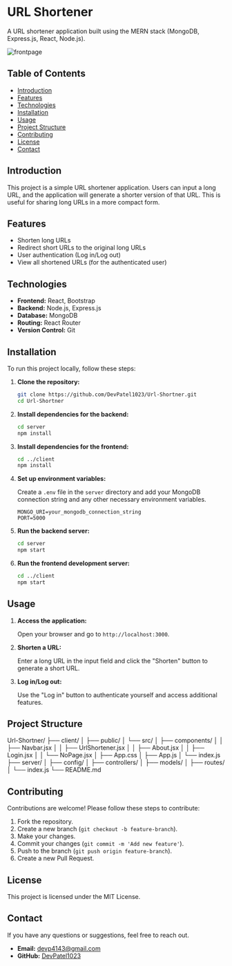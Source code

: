 # URL Shortener

A URL shortener application built using the MERN stack (MongoDB, Express.js, React, Node.js).

![frontpage](https://github.com/user-attachments/assets/e21f8e02-f30d-41a3-8795-9cbc67f4d6ff)


## Table of Contents

- [Introduction](#introduction)
- [Features](#features)
- [Technologies](#technologies)
- [Installation](#installation)
- [Usage](#usage)
- [Project Structure](#project-structure)
- [Contributing](#contributing)
- [License](#license)
- [Contact](#contact)

## Introduction

This project is a simple URL shortener application. Users can input a long URL, and the application will generate a shorter version of that URL. This is useful for sharing long URLs in a more compact form.

## Features

- Shorten long URLs
- Redirect short URLs to the original long URLs
- User authentication (Log in/Log out)
- View all shortened URLs (for the authenticated user)

## Technologies

- **Frontend:** React, Bootstrap
- **Backend:** Node.js, Express.js
- **Database:** MongoDB
- **Routing:** React Router
- **Version Control:** Git

## Installation

To run this project locally, follow these steps:

1. **Clone the repository:**

    ```bash
    git clone https://github.com/DevPatel1023/Url-Shortner.git
    cd Url-Shortner
    ```

2. **Install dependencies for the backend:**

    ```bash
    cd server
    npm install
    ```

3. **Install dependencies for the frontend:**

    ```bash
    cd ../client
    npm install
    ```

4. **Set up environment variables:**

    Create a `.env` file in the `server` directory and add your MongoDB connection string and any other necessary environment variables.

    ```env
    MONGO_URI=your_mongodb_connection_string
    PORT=5000
    ```

5. **Run the backend server:**

    ```bash
    cd server
    npm start
    ```

6. **Run the frontend development server:**

    ```bash
    cd ../client
    npm start
    ```

## Usage

1. **Access the application:**

    Open your browser and go to `http://localhost:3000`.

2. **Shorten a URL:**

    Enter a long URL in the input field and click the "Shorten" button to generate a short URL.

3. **Log in/Log out:**

    Use the "Log in" button to authenticate yourself and access additional features.

## Project Structure

Url-Shortner/
├── client/
│ ├── public/
│ └── src/
│ ├── components/
│ │ ├── Navbar.jsx
│ │ ├── UrlShortener.jsx
│ │ ├── About.jsx
│ │ ├── Login.jsx
│ │ └── NoPage.jsx
│ ├── App.css
│ ├── App.js
│ └── index.js
├── server/
│ ├── config/
│ ├── controllers/
│ ├── models/
│ ├── routes/
│ └── index.js
└── README.md


## Contributing

Contributions are welcome! Please follow these steps to contribute:

1. Fork the repository.
2. Create a new branch (`git checkout -b feature-branch`).
3. Make your changes.
4. Commit your changes (`git commit -m 'Add new feature'`).
5. Push to the branch (`git push origin feature-branch`).
6. Create a new Pull Request.

## License

This project is licensed under the MIT License.

## Contact

If you have any questions or suggestions, feel free to reach out.

- **Email:** [devp4143@gmail.com](mailto:devp4143@gmail.com)
- **GitHub:** [DevPatel1023](https://github.com/DevPatel1023)
